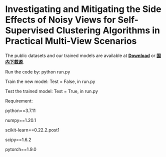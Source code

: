# Investigating and Mitigating the Side Effects of Noisy Views for Self-Supervised Clustering Algorithms in Practical Multi-View Scenarios

The public datasets and our trained models are available at **[Download](https://drive.google.com/drive/folders/1neuYkg_dNgyAQmG4DWjO2TsbFex3_96y?usp=sharing)** or **[国内下载源](https://pan.baidu.com/s/1NZTTJOZwLHgDYQn0olzFNA?pwd=xqun)**.

Run the code by: python run.py

Train the new model: Test = False, in run.py

Test the trained model: Test = True, in run.py
   
Requirement:

  python==3.7.11
  
  numpy==1.20.1
  
  scikit-learn==0.22.2.post1
  
  scipy==1.6.2
  
  pytorch==1.9.0
